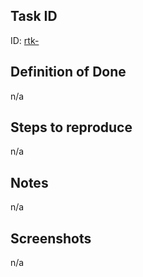 ## Task ID

ID: [rtk-]()

## Definition of Done

n/a

## Steps to reproduce

n/a

## Notes

n/a

## Screenshots

n/a
